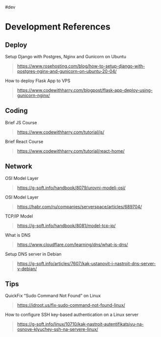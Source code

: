 #dev
# Development References

## Deploy

Setup Django with Postgres, Nginx and Gunicorn on Ubuntu
> https://www.rosehosting.com/blog/how-to-setup-django-with-postgres-nginx-and-gunicorn-on-ubuntu-20-04/

How to deploy Flask App to VPS
> https://www.codewithharry.com/blogpost/flask-app-deploy-using-gunicorn-nginx/


## Coding

Brief JS Course
> https://www.codewithharry.com/tutorial/js/

Brief React Course
> https://www.codewithharry.com/tutorial/react-home/

## Network

OSI Model Layer
> https://g-soft.info/handbook/8079/urovni-modeli-osi/

OSI Model Layer
> https://habr.com/ru/companies/serverspace/articles/689704/

TCP/IP Model
> https://g-soft.info/handbook/8081/model-tcp-ip/

What is DNS
> https://www.cloudflare.com/learning/dns/what-is-dns/

Setup DNS server in Debian
> https://g-soft.info/articles/7607/kak-ustanovit-i-nastroit-dns-server-v-debian/


## Tips

QuickFix “Sudo Command Not Found” on Linux
> https://idroot.us/fix-sudo-command-not-found-linux/

How to configure SSH key-based authentication on a Linux server
> https://g-soft.info/linux/10710/kak-nastroit-autentifikatsiyu-na-osnove-klyuchey-ssh-na-servere-linux/

